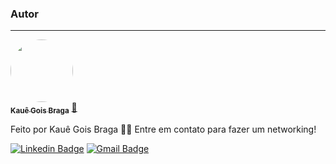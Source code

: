 ### Autor
---

<a href="https://github.com/brkzsp">
  <img style="border-radius: 50%;" src="https://lh3.googleusercontent.com/-mMkSQCS-D04/YONhfQa5pJI/AAAAAAAAATI/6PIZRgLpgR0rocdILbu5aEHJLhVNCTnzACMICGAYYCw/s83-c/AVATAR.jpg" width="100px;" alt=""/>
<br />
<sub><b>Kauê Gois Braga</b></sub></a> <a href="https://github.com/brkzsp" title="brkzsp">🚀</a>


Feito por Kauê Gois Braga 👋🏽 Entre em contato para fazer um networking!

[![Linkedin Badge](https://img.shields.io/badge/-Bernardo-blue?style=flat-square&logo=Linkedin&logoColor=white&https:/https://www.linkedin.com/in/kau%C3%AA-braga//)](https://https://www.linkedin.com/in/kau%C3%AA-braga//) 
[![Gmail Badge](https://img.shields.io/badge/-kauebragagg@gmail.com-c14438?style=flat-square&logo=Gmail&logoColor=white&link=mailto:kauebragagg@gmail.com)](mailto:kauebragagg@gmail.com)
